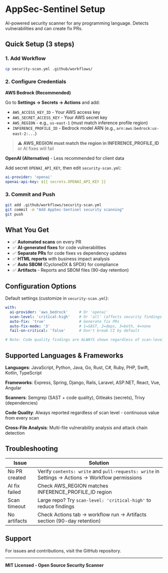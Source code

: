 # AppSec-Sentinel Setup

AI-powered security scanner for any programming language. Detects vulnerabilities and can create fix PRs.

## Quick Setup (3 steps)

### 1. Add Workflow
```bash
cp security-scan.yml .github/workflows/
```

### 2. Configure Credentials

**AWS Bedrock (Recommended)**

Go to **Settings → Secrets → Actions** and add:
- `AWS_ACCESS_KEY_ID` - Your AWS access key
- `AWS_SECRET_ACCESS_KEY` - Your AWS secret key
- `AWS_REGION` - e.g., `us-east-1` (must match inference profile region)
- `INFERENCE_PROFILE_ID` - Bedrock model ARN (e.g., `arn:aws:bedrock:us-east-2:...`)

> ⚠️ **AWS_REGION must match the region in INFERENCE_PROFILE_ID** or AI fixes will fail

**OpenAI (Alternative)** - Less recommended for client data

Add secret `OPENAI_API_KEY`, then edit `security-scan.yml`:
```yaml
ai-provider: 'openai'
openai-api-key: ${{ secrets.OPENAI_API_KEY }}
```

### 3. Commit and Push
```bash
git add .github/workflows/security-scan.yml
git commit -m "Add AppSec-Sentinel security scanning"
git push
```

## What You Get

- ✅ **Automated scans** on every PR
- ✅ **AI-generated fixes** for code vulnerabilities
- ✅ **Separate PRs** for code fixes vs dependency updates
- ✅ **HTML reports** with business impact analysis
- ✅ **Auto SBOM** (CycloneDX & SPDX) for compliance
- ✅ **Artifacts** - Reports and SBOM files (90-day retention)

## Configuration Options

Default settings (customize in `security-scan.yml`):
```yaml
with:
  ai-provider: 'aws_bedrock'     # Or 'openai'
  scan-level: 'critical-high'    # Or 'all' (affects security findings only)
  auto-fix: 'true'               # Generate fix PRs
  auto-fix-mode: '3'             # 1=SAST, 2=deps, 3=both, 4=none
  fail-on-critical: 'false'      # Don't break CI by default

# Note: Code quality findings are ALWAYS shown regardless of scan-level
```

## Supported Languages & Frameworks

**Languages**: JavaScript, Python, Java, Go, Rust, C#, Ruby, PHP, Swift, Kotlin, TypeScript

**Frameworks**: Express, Spring, Django, Rails, Laravel, ASP.NET, React, Vue, Angular

**Scanners**: Semgrep (SAST + code quality), Gitleaks (secrets), Trivy (dependencies)

**Code Quality**: Always reported regardless of scan level - continuous value from every scan

**Cross-File Analysis**: Multi-file vulnerability analysis and attack chain detection

## Troubleshooting

| Issue | Solution |
|-------|----------|
| No PR created | Verify `contents: write` and `pull-requests: write` in Settings → Actions → Workflow permissions |
| AI fix failed | Check AWS_REGION matches INFERENCE_PROFILE_ID region |
| Scan timeout | Large repo? Try `scan-level: 'critical-high'` to reduce findings |
| No artifacts | Check Actions tab → workflow run → Artifacts section (90-day retention) |

## Support

For issues and contributions, visit the GitHub repository.

---

**MIT Licensed - Open Source Security Scanner**
